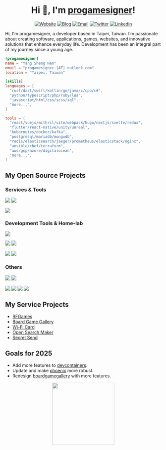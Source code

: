 
<div align="center">

# Hi 👋, I'm [progamesigner](https://progamesigner.com)!

</div>

<div align="center">

  [![Website](https://img.shields.io/badge/Website-black?style=flat-square&labelColor=black&logo=hugo&logoColor=ff4088)](https://progamesigner.com)
  [![Blog](https://img.shields.io/badge/Blog-black?style=flat-square&labelColor=black&logo=blogger&logoColor=ff5722)](https://0x148.com)
  [![Email](https://img.shields.io/badge/Email-black?style=flat-square&labelColor=black&logo=gmail&logoColor=d14836)](mailto:progamesigner@outlook.com)
  [![Twitter](https://img.shields.io/badge/Twitter-black?style=flat-square&labelColor=black&logo=twitter&logoColor=1da1f2)](https://twitter.com/progamesigner)
  [![Linkedin](https://img.shields.io/badge/LinkedIn-black?style=flat-square&labelColor=black&logo=Linkedin&logoColor=0077b5)](https://www.linkedin.com/in/progamesigner)

</div>

Hi, I'm progamesigner, a developer based in Taipei, Taiwan. I’m passionate about creating software, applications, games, websites, and innovative solutions that enhance everyday life. Development has been an integral part of my journey since a young age.

```toml
[progamesigner]
name = "Yang Sheng Han"
email = "progamesigner [AT] outlook.com"
location = "Taipei, Taiwan"

[skills]
languages = [
  "rust/dart/swift/kotlin/go/java/c/cpp/c#",
  "python/typescript/php/ruby/lua",
  "javascript/html/css/scss/sql",
  "more...",
]

tools = [
  "react/vuejs/mithril/vite/webpack/hugo/nextjs/svelte/redux",
  "flutter/react-native/unity/unreal",
  "kubernetes/docker/kafka",
  "postgresql/mariadb/mongodb",
  "redis/elasticsearch/jaeger/prometheus/elasticstack/nginx",
  "ansible/chef/terraform",
  "aws/gcp/azure/digitalocean",
  "more...",
]
```

## My Open Source Projects

### Services & Tools

[![](https://github-readme-stats.vercel.app/api/pin/?username=progamesigner&repo=boardgamegallery&hide_border=true&theme=transparent)](https://github.com/progamesigner/boardgamegallery)
[![](https://github-readme-stats.vercel.app/api/pin/?username=progamesigner&repo=wificard&hide_border=true&theme=transparent)](https://github.com/progamesigner/wificard)

[![](https://github-readme-stats.vercel.app/api/pin/?username=progamesigner&repo=open-search-maker&hide_border=true&theme=transparent)](https://github.com/progamesigner/open-search-maker)

### Development Tools & Home-lab

[![](https://github-readme-stats.vercel.app/api/pin/?username=progamesigner&repo=devcontainers&hide_border=true&theme=transparent)](https://github.com/progamesigner/devcontainers)

[![](https://github-readme-stats.vercel.app/api/pin/?username=progamesigner&repo=manifests&hide_border=true&theme=transparent)](https://github.com/progamesigner/manifests)
[![](https://github-readme-stats.vercel.app/api/pin/?username=progamesigner&repo=playbooks&hide_border=true&theme=transparent)](https://github.com/progamesigner/playbooks)

[![](https://github-readme-stats.vercel.app/api/pin/?username=progamesigner&repo=devtools&hide_border=true&theme=transparent)](https://github.com/progamesigner/devtools)
[![](https://github-readme-stats.vercel.app/api/pin/?username=progamesigner&repo=vscode-server&hide_border=true&theme=transparent)](https://github.com/progamesigner/vscode-server)

### Others

[![](https://github-readme-stats.vercel.app/api/pin/?username=progamesigner&repo=phoenix&hide_border=true&theme=transparent)](https://github.com/progamesigner/phoenix)
[![](https://github-readme-stats.vercel.app/api/pin/?username=progamesigner&repo=hugo-theme-0x148&hide_border=true&theme=transparent)](https://github.com/progamesigner/hugo-theme-0x148)

[![](https://github-readme-stats.vercel.app/api/pin/?username=progamesigner&repo=gw2-dps-report&hide_border=true&theme=transparent)](https://github.com/progamesigner/gw2-dps-report)
[![](https://github-readme-stats.vercel.app/api/pin/?username=progamesigner&repo=rfgames-web&hide_border=true&theme=transparent)](https://github.com/progamesigner/rfgames-web)
[![](https://github-readme-stats.vercel.app/api/pin/?username=progamesigner&repo=rfgames-backend&hide_border=true&theme=transparent)](https://github.com/progamesigner/rfgames-backend)
[![](https://github-readme-stats.vercel.app/api/pin/?username=progamesigner&repo=rfgames-manifests&hide_border=true&theme=transparent)](https://github.com/progamesigner/rfgames-manifests)

## My Service Projects

- [RFGames](https://rfgames.tw)
- [Board Game Gallery](https://boardgames.0x148.com)
- [Wi-Fi Card](https://wificard.0x148.com)
- [Open Search Maker](https://open-search-maker.0x148.com)
- [Secret Send](https://send.0x148.com)

## Goals for 2025

- Add more features to [devcontainers](https://github.com/progamesigner/devcontainers).
- Update and make [phoenix](https://github.com/progamesigner/phoenix) more robust.
- Redesign [boardgamegallery](https://github.com/progamesigner/boardgamegallery) with more features.

<div align="center">
  <a href="https://github.com/progamesigner">
    <img height="200" src="https://github-readme-stats.vercel.app/api?username=progamesigner&count_private=true&hide_border=true&show_icons=true&theme=transparent" />
  </a>
</div>

